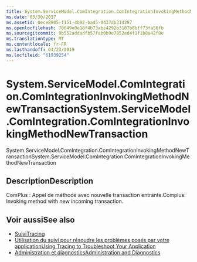 ```yaml
---
title: System.ServiceModel.ComIntegration.ComIntegrationInvokingMethodNewTransaction
ms.date: 03/30/2017
ms.assetid: 0ece8905-f151-4b92-ba45-0437db314297
ms.openlocfilehash: 70049e0e18f4b73abc4292b3187b8bff73fa56fb
ms.sourcegitcommit: 9b552addadfb57fab0b9e7852ed4f1f1b8a42f8e
ms.translationtype: MT
ms.contentlocale: fr-FR
ms.lasthandoff: 04/23/2019
ms.locfileid: "61939254"
---
```

# <a name="systemservicemodelcomintegrationcomintegrationinvokingmethodnewtransaction"></a><span data-ttu-id="eed14-102">System.ServiceModel.ComIntegration.ComIntegrationInvokingMethodNewTransaction</span><span class="sxs-lookup"><span data-stu-id="eed14-102">System.ServiceModel.ComIntegration.ComIntegrationInvokingMethodNewTransaction</span></span>
<span data-ttu-id="eed14-103">System.ServiceModel.ComIntegration.ComIntegrationInvokingMethodNewTransaction</span><span class="sxs-lookup"><span data-stu-id="eed14-103">System.ServiceModel.ComIntegration.ComIntegrationInvokingMethodNewTransaction</span></span>  
  
## <a name="description"></a><span data-ttu-id="eed14-104">Description</span><span class="sxs-lookup"><span data-stu-id="eed14-104">Description</span></span>  
 <span data-ttu-id="eed14-105">ComPlus : Appel de méthode avec nouvelle transaction entrante.</span><span class="sxs-lookup"><span data-stu-id="eed14-105">Complus: Invoking method with new incoming transaction.</span></span>  
  
## <a name="see-also"></a><span data-ttu-id="eed14-106">Voir aussi</span><span class="sxs-lookup"><span data-stu-id="eed14-106">See also</span></span>

- [<span data-ttu-id="eed14-107">Suivi</span><span class="sxs-lookup"><span data-stu-id="eed14-107">Tracing</span></span>](../../../../../docs/framework/wcf/diagnostics/tracing/index.md)
- [<span data-ttu-id="eed14-108">Utilisation du suivi pour résoudre les problèmes posés par votre application</span><span class="sxs-lookup"><span data-stu-id="eed14-108">Using Tracing to Troubleshoot Your Application</span></span>](../../../../../docs/framework/wcf/diagnostics/tracing/using-tracing-to-troubleshoot-your-application.md)
- [<span data-ttu-id="eed14-109">Administration et diagnostics</span><span class="sxs-lookup"><span data-stu-id="eed14-109">Administration and Diagnostics</span></span>](../../../../../docs/framework/wcf/diagnostics/index.md)
